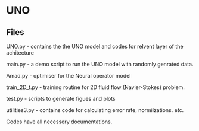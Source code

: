 # UNO
## Files
UNO.py - contains the the UNO model and codes for relvent layer of the achitecture

main.py - a demo script to run the UNO model with randomly genrated data.

Amad.py - optimiser for the Neural operator model

train_2D_t.py  - training routine for 2D fluid flow (Navier-Stokes) problem.

test.py - scripts to generate figues and plots

utilities3.py - contains code for calculating error rate, normilzations. etc.


Codes have all necessery documentations.
